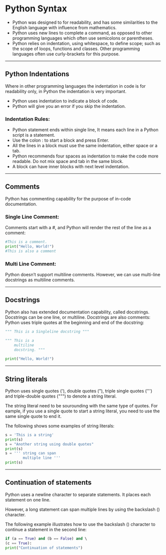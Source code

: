 # Python Syntax

- Python was designed to for readability, and has some similarities to the English language with influence from mathematics.  
- Python uses new lines to complete a command, as opposed to other programming languages which often use semicolons or parentheses.  
- Python relies on indentation, using whitespace, to define scope; such as the scope of loops, functions and classes. Other programming languages often use curly-brackets for this purpose.
---
## Python Indentations
Where in other programming languages the indentation in code is for readability only, in Python the indentation is very important.

- Python uses indentation to indicate a block of code.
- Python will give you an error if you skip the indentation.

### Indentation Rules:
- Python statement ends within single line, It means each line in a Python script is a statement.
- Use the colon : to start a block and press Enter.
- All the lines in a block must use the same indentation, either space or a tab.
- Python recommends four spaces as indentation to make the code more readable. Do not mix space and tab in the same block.
- A block can have inner blocks with next level indentation.
---
## Comments
Python has commenting capability for the purpose of in-code documentation.

### Single Line Comment:
Comments start with a #, and Python will render the rest of the line as a comment:
``` python
#This is a comment.
print("Hello, World!")
#This is also a comment
```
### Multi Line Comment:  
Python doesn’t support multiline comments.
However, we can use multi-line docstrings as multiline comments.

---
## Docstrings
Python also has extended documentation capability, called docstrings.
Docstrings can be one line, or multiline. Docstrings are also comments:
Python uses triple quotes at the beginning and end of the docstring:

```python
""" This is a Singleline docstring """

""" This is a 
    multiline 
    docstring. """
    
print("Hello, World!")
```
---
## String literals
Python uses single quotes ('), double quotes ("), triple single quotes (''') and triple-double quotes (""") to denote a string literal.

The string literal need to be sourounding with the same type of quotes. For eample, if you use a single quote to start a string literal, you need to use the same single quote to end it.

The following shows some examples of string literals:

```python
s = 'This is a string' 
print(s) 
s = "Another string using double quotes" 
print(s) 
s = ''' string can span
        multiple line ''' 
print(s)
```
---
## Continuation of statements
Python uses a newline character to separate statements. It places each statement on one line.

However, a long statement can span multiple lines by using the backslash (\) character.

The following example illustrates how to use the backslash (\) character to continue a statement in the second line:
```python
if (a == True) and (b == False) and \    
(c == True):     
print("Continuation of statements")
```
